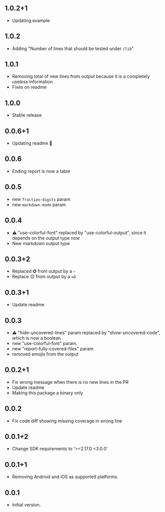 ## 1.0.2+1
- Updating example

## 1.0.2
- Adding "Number of lines that should be tested under `/lib`"

## 1.0.1
- Removing total of new lines from output because it is a completely useless information
- Fixes on readme


## 1.0.0
- Stable release

## 0.0.6+1
- Updating readme 💃

## 0.0.6
- Ending report is now a table

## 0.0.5
- new `fraction-digits` param
- new `markdown-mode` param

## 0.0.4

- ⚠️ "use-colorful-font" replaced by "use-colorful-output", since it depends on the output type now
- New markdown output type


## 0.0.3+2

- Replaced ✪ from output by a -
- Replace 😉 from output by a `=D`

## 0.0.3+1

- Update readme

## 0.0.3

- ⚠️ "hide-uncovered-lines" param replaced by "show-uncovered-code", which is now a boolean
- new "use-colorful-font" param.
- new "report-fully-covered-files" param.
- removed emojis from the output

## 0.0.2+1

- Fix wrong message when there is no new lines in the PR
- Update readme
- Making this package a binary only

## 0.0.2

- Fix code diff showing missing coverage in wrong line

## 0.0.1+2

- Change SDK requirements to '>=2.17.0 <3.0.0'

## 0.0.1+1

- Removing Android and iOS as supported platforms.

## 0.0.1

- Initial version.

